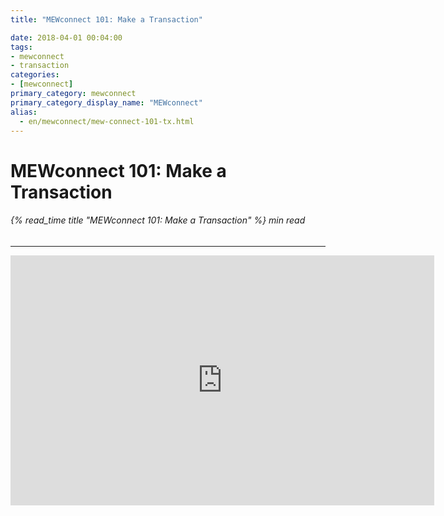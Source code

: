 ```yaml
---
title: "MEWconnect 101: Make a Transaction"

date: 2018-04-01 00:04:00
tags:
- mewconnect
- transaction
categories:
- [mewconnect]
primary_category: mewconnect
primary_category_display_name: "MEWconnect"
alias:
  - en/mewconnect/mew-connect-101-tx.html
---
```


# **MEWconnect 101: Make a Transaction**

###### {% read_time title "MEWconnect 101: Make a Transaction" %} min read

* * *

<div class="youtube-video">
<iframe width="678" height="400" src="https://www.youtube.com/embed/nMefcCPr2ZU" frameborder="0" allow="accelerometer; autoplay; encrypted-media; gyroscope; picture-in-picture" allowfullscreen></iframe>
</div>
